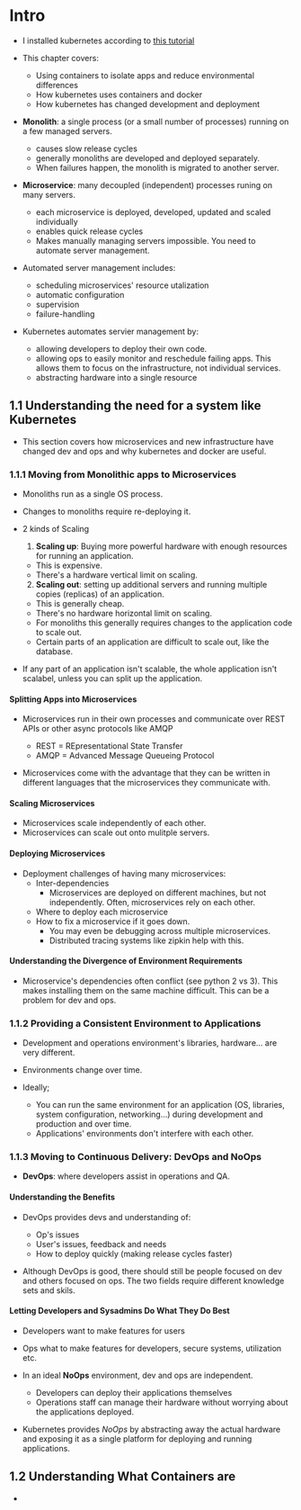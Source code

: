 # Intro

- I installed kubernetes according to [this tutorial](https://tutorials.ubuntu.com/tutorial/install-a-local-kubernetes-with-microk8s#4)

- This chapter covers:
  - Using containers to isolate apps and reduce environmental differences
  - How kubernetes uses containers and docker
  - How kubernetes has changed development and deployment

- __Monolith__: a single process (or a small number of processes) running on a few managed servers.
  - causes slow release cycles
  - generally monoliths are developed and deployed separately.
  - When failures happen, the monolith is migrated to another server.

- __Microservice__: many decoupled (independent) processes runing on many servers.
  - each microservice is deployed, developed, updated and scaled individually
  - enables quick release cycles
  - Makes manually managing servers impossible. You need to automate server management.

- Automated server management includes:
  - scheduling microservices' resource utalization
  - automatic configuration
  - supervision
  - failure-handling

- Kubernetes automates servier management by:
  - allowing developers to deploy their own code.
  - allowing ops to easily monitor and reschedule failing apps. This allows them to focus on the infrastructure, not individual services.
  - abstracting hardware into a single resource

## 1.1 Understanding the need for a system like Kubernetes

- This section covers how microservices and new infrastructure have changed dev and ops and why kubernetes and docker are useful.

### 1.1.1 Moving from Monolithic apps to Microservices

- Monoliths run as a single OS process.
- Changes to monoliths require re-deploying it.

- 2 kinds of Scaling
  1. __Scaling up__: Buying more powerful hardware with enough resources for running an application.
    - This is expensive.
    - There's a hardware vertical limit on scaling.
  2. __Scaling out__: setting up additional servers and running multiple copies (replicas) of an application.
    - This is generally cheap.
    - There's no hardware horizontal limit on scaling.
    - For monoliths this generally requires changes to the application code to scale out.
    - Certain parts of an application are difficult to scale out, like the database.

- If any part of an application isn't scalable, the whole application isn't scalabel, unless you can split up the application.

#### Splitting Apps into Microservices

- Microservices run in their own processes and communicate over REST APIs or other async protocols like AMQP
  - REST = REpresentational State Transfer
  - AMQP = Advanced Message Queueing Protocol

- Microservices come with the advantage that they can be written in different languages that the microservices they communicate with.

#### Scaling Microservices

- Microservices scale independently of each other.
- Microservices can scale out onto mulitple servers.

#### Deploying Microservices

- Deployment challenges of having many microservices:
  - Inter-dependencies
    - Microservices are deployed on different machines, but not independently. Often, microservices rely on each other.
  - Where to deploy each microservice
  - How to fix a microservice if it goes down.
    - You may even be debugging across multiple microservices.
    - Distributed tracing systems like zipkin help with this.

#### Understanding the Divergence of Environment Requirements

- Microservice's dependencies often conflict (see python 2 vs 3). This makes installing them on the same machine difficult. This can be a problem for dev and ops.

### 1.1.2 Providing a Consistent Environment to Applications

- Development and operations environment's libraries, hardware... are very different.
- Environments change over time.

- Ideally;
  - You can run the same environment for an application (OS, libraries, system configuration, networking...) during development and production and over time.
  - Applications' environments don't interfere with each other.

### 1.1.3 Moving to Continuous Delivery: DevOps and NoOps

- __DevOps__: where developers assist in operations and QA.

#### Understanding the Benefits

- DevOps provides devs and understanding of:
  - Op's issues
  - User's issues, feedback and needs
  - How to deploy quickly (making release cycles faster)

- Although DevOps is good, there should still be people focused on dev and others focused on ops. The two fields require different knowledge sets and skils.

#### Letting Developers and Sysadmins Do What They Do Best

- Developers want to make features for users
- Ops what to make features for developers, secure systems, utilization etc.

- In an ideal __NoOps__ environment, dev and ops are independent.
  - Developers can deploy their applications themselves
  - Operations staff can manage their hardware without worrying about the applications deployed.

- Kubernetes provides *NoOps* by abstracting away the actual hardware and exposing it as a single platform for deploying and running applications.

## 1.2 Understanding What Containers are

- 